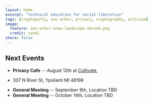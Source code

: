 ```yaml
---
layout: home
excerpt: "technical education for social liberation"
tags: [cryptoparty, ann arbor, privacy, cryptography, activism]
image:
  feature: ann-arbor-snow-landscape-shrunk.png
  credit: zandi
share: false
---
```


## Next Events
* **Privacy Cafe** -- August 12th at [Cultivate][cultivate],
- 307 N River St, Ypsilanti MI 48198
* **General Meeting** -- September 9th, Location TBD
* **General Meeting** -- October 14th, Location TBD

[aha]: http://www.allhandsactive.org/
[cultivate]: https://www.cultivateypsi.com/
